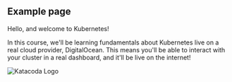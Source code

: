 ## Example page

Hello, and welcome to Kubernetes!

In this course, we'll be learning fundamentals about Kubernetes live on a
real cloud provider, DigitalOcean. This means you'll be able to interact
with your cluster in a real dashboard, and it'll be live on the internet!

![Katacoda Logo](/do-product-docs/scenarios/doks/assets/doks.png)
